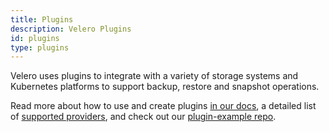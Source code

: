 ```yaml
---
title: Plugins
description: Velero Plugins
id: plugins
type: plugins
---
```


Velero uses plugins to integrate with a variety of storage systems and Kubernetes platforms to support backup, restore and snapshot operations.

Read more about how to use and create plugins [in our docs][1], a detailed list of [supported providers][2], and check out our [plugin-example repo][3].

[1]: https://velero.io/docs
[2]: https://velero.io/docs/supported-providers/
[3]: https://github.com/vmware-tanzu/velero-plugin-example

